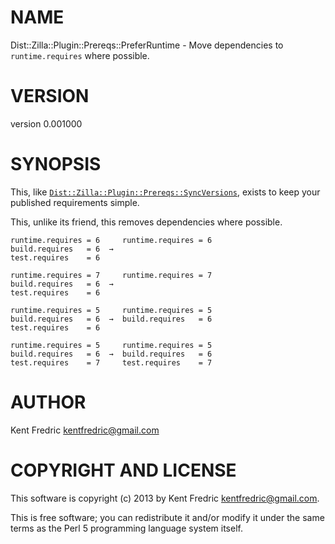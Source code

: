 # NAME

Dist::Zilla::Plugin::Prereqs::PreferRuntime - Move dependencies to `runtime.requires` where possible.

# VERSION

version 0.001000

# SYNOPSIS

This, like [`Dist::Zilla::Plugin::Prereqs::SyncVersions`](http://search.cpan.org/perldoc?Dist::Zilla::Plugin::Prereqs::SyncVersions),
exists to keep your published requirements simple.

This, unlike its friend, this removes dependencies where possible.

    runtime.requires = 6     runtime.requires = 6
    build.requires   = 6  →
    test.requires    = 6

    runtime.requires = 7     runtime.requires = 7
    build.requires   = 6  →
    test.requires    = 6

    runtime.requires = 5     runtime.requires = 5
    build.requires   = 6  →  build.requires   = 6
    test.requires    = 6

    runtime.requires = 5     runtime.requires = 5
    build.requires   = 6  →  build.requires   = 6
    test.requires    = 7     test.requires    = 7

# AUTHOR

Kent Fredric <kentfredric@gmail.com>

# COPYRIGHT AND LICENSE

This software is copyright (c) 2013 by Kent Fredric <kentfredric@gmail.com>.

This is free software; you can redistribute it and/or modify it under
the same terms as the Perl 5 programming language system itself.
